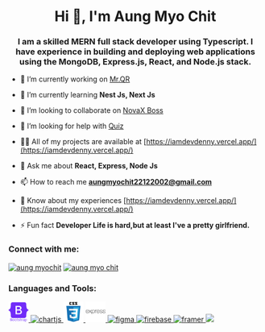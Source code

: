 <h1 align="center">Hi 👋, I'm Aung Myo Chit</h1>
<h3 align="center">I am a skilled MERN full stack developer using Typescript. I have experience in building and deploying web applications using the MongoDB, Express.js, React, and Node.js stack.</h3>

- 🔭 I’m currently working on [Mr.QR](https://github.com/dennykate/Mr_QR-React)

- 🌱 I’m currently learning **Nest Js, Next Js**

- 👯 I’m looking to collaborate on [NovaX Boss](https://iamdevdenny.vercel.app/)

- 🤝 I’m looking for help with [Quiz](https://github.com/EiThwe/quiz-app)

- 👨‍💻 All of my projects are available at [https://iamdevdenny.vercel.app/](https://iamdevdenny.vercel.app/)

- 💬 Ask me about **React, Express, Node Js**

- 📫 How to reach me **aungmyochit22122002@gmail.com**

- 📄 Know about my experiences [https://iamdevdenny.vercel.app/](https://iamdevdenny.vercel.app/)

- ⚡ Fun fact **Developer Life is hard,but at least I've a pretty girlfriend.**

<h3 align="left">Connect with me:</h3>
<p align="left">
<a href="https://linkedin.com/in/aung myochit" target="blank"><img align="center" src="https://raw.githubusercontent.com/rahuldkjain/github-profile-readme-generator/master/src/images/icons/Social/linked-in-alt.svg" alt="aung myochit" height="30" width="40" /></a>
<a href="https://fb.com/aung myo chit" target="blank"><img align="center" src="https://raw.githubusercontent.com/rahuldkjain/github-profile-readme-generator/master/src/images/icons/Social/facebook.svg" alt="aung myo chit" height="30" width="40" /></a>
</p>

<h3 align="left">Languages and Tools:</h3>
<p align="left"> <a href="https://getbootstrap.com" target="_blank" rel="noreferrer"> <img src="https://raw.githubusercontent.com/devicons/devicon/master/icons/bootstrap/bootstrap-plain-wordmark.svg" alt="bootstrap" width="40" height="40"/> </a> <a href="https://www.chartjs.org" target="_blank" rel="noreferrer"> <img src="https://www.chartjs.org/media/logo-title.svg" alt="chartjs" width="40" height="40"/> </a> <a href="https://www.w3schools.com/css/" target="_blank" rel="noreferrer"> <img src="https://raw.githubusercontent.com/devicons/devicon/master/icons/css3/css3-original-wordmark.svg" alt="css3" width="40" height="40"/> </a> <a href="https://expressjs.com" target="_blank" rel="noreferrer"> <img src="https://raw.githubusercontent.com/devicons/devicon/master/icons/express/express-original-wordmark.svg" alt="express" width="40" height="40"/> </a> <a href="https://www.figma.com/" target="_blank" rel="noreferrer"> <img src="https://www.vectorlogo.zone/logos/figma/figma-icon.svg" alt="figma" width="40" height="40"/> </a> <a href="https://firebase.google.com/" target="_blank" rel="noreferrer"> <img src="https://www.vectorlogo.zone/logos/firebase/firebase-icon.svg" alt="firebase" width="40" height="40"/> </a> <a href="https://www.framer.com/" target="_blank" rel="noreferrer"> <img src="https://www.vectorlogo.zone/logos/framer/framer-icon.svg" alt="framer" width="40" height="40"/> </a> <a href="https://gi
# 💻 Tech Stack:
![Express.js](https://img.shields.io/badge/express.js-%23404d59.svg?style=for-the-badge&logo=express&logoColor=%2361DAFB) ![Next JS](https://img.shields.io/badge/Next-black?style=for-the-badge&logo=next.js&logoColor=white) ![React](https://img.shields.io/badge/react-%2320232a.svg?style=for-the-badge&logo=react&logoColor=%2361DAFB) ![PHP](https://img.shields.io/badge/php-%23777BB4.svg?style=for-the-badge&logo=php&logoColor=white) ![Laravel](https://img.shields.io/badge/laravel-%23FF2D20.svg?style=for-the-badge&logo=laravel&logoColor=white)
# 📊 GitHub Stats:
![](https://github-readme-stats.vercel.app/api?username=dennykate&theme=dark&hide_border=false&include_all_commits=true&count_private=true)<br/>
![](https://github-readme-streak-stats.herokuapp.com/?user=dennykate&theme=dark&hide_border=false)<br/>
![](https://github-readme-stats.vercel.app/api/top-langs/?username=dennykate&theme=dark&hide_border=false&include_all_commits=true&count_private=true&layout=compact)

---
[![](https://visitcount.itsvg.in/api?id=dennykate&icon=0&color=0)](https://visitcount.itsvg.in)
